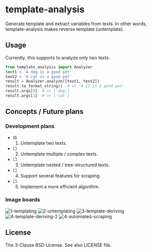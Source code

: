# template-analysis

Generate template and extract variables from texts.
In other words, template-analysis makes reverse template (untemplate).

## Usage

Currently, this supports to analyze only two texts.

```python
from template_analysis import Analyzer
text1 = 'A dog is a good pet'
text2 = 'A cat is a good pet'
result = Analyzer.analyze([text1, text2])
result.to_format_string()  # => 'A {} is a good pet'
result.args[0]  # => ['dog']
result.args[1]  # => ['cat']
```

## Concepts / Future plans

### Development plans

- [x] 1. Untemplate two texts.
- [ ] 2. Untemplate multiple / complex texts.
- [ ] 3. Untemplate nested / tree-structured texts.
- [ ] 4. Support several features for scraping.
- [ ] 5. Implement a more efficient algorithm.

### Image boards

![1-templating](https://user-images.githubusercontent.com/2596972/73120667-7bafbf80-3fb4-11ea-823f-263c0010e0e9.png)
![2-untemplating](https://user-images.githubusercontent.com/2596972/73120668-7bafbf80-3fb4-11ea-9426-5471fcf2e601.png)
![3-template-deriving](https://user-images.githubusercontent.com/2596972/73120669-7bafbf80-3fb4-11ea-8236-1ab68f75ce60.png)
![4-template-deriving-2](https://user-images.githubusercontent.com/2596972/73120670-7c485600-3fb4-11ea-9eba-01aaafd08e4e.png)
![4-automated-scraping](https://user-images.githubusercontent.com/2596972/73120671-7c485600-3fb4-11ea-8ed6-56b93ee99b3a.png)

## License

The 3-Clause BSD License. See also LICENSE file.
